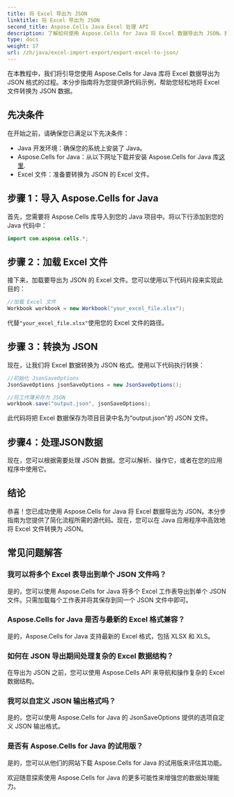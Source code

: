 ```yaml
---
title: 将 Excel 导出为 JSON
linktitle: 将 Excel 导出为 JSON
second_title: Aspose.Cells Java Excel 处理 API
description: 了解如何使用 Aspose.Cells for Java 将 Excel 数据导出为 JSON。按照此带有源代码的分步指南进行无缝转换。
type: docs
weight: 17
url: /zh/java/excel-import-export/export-excel-to-json/
---
```


在本教程中，我们将引导您使用 Aspose.Cells for Java 库将 Excel 数据导出为 JSON 格式的过程。本分步指南将为您提供源代码示例，帮助您轻松地将 Excel 文件转换为 JSON 数据。

## 先决条件
在开始之前，请确保您已满足以下先决条件：

- Java 开发环境：确保您的系统上安装了 Java。
-  Aspose.Cells for Java：从以下网址下载并安装 Aspose.Cells for Java 库[这里](https://releases.aspose.com/cells/java/).
- Excel 文件：准备要转换为 JSON 的 Excel 文件。

## 步骤 1：导入 Aspose.Cells for Java
首先，您需要将 Aspose.Cells 库导入到您的 Java 项目中。将以下行添加到您的 Java 代码中：

```java
import com.aspose.cells.*;
```

## 步骤 2：加载 Excel 文件
接下来，加载要导出为 JSON 的 Excel 文件。您可以使用以下代码片段来实现此目的：

```java
//加载 Excel 文件
Workbook workbook = new Workbook("your_excel_file.xlsx");
```

代替`"your_excel_file.xlsx"`使用您的 Excel 文件的路径。

## 步骤 3：转换为 JSON
现在，让我们将 Excel 数据转换为 JSON 格式。使用以下代码执行转换：

```java
//初始化 JsonSaveOptions
JsonSaveOptions jsonSaveOptions = new JsonSaveOptions();

//将工作簿另存为 JSON
workbook.save("output.json", jsonSaveOptions);
```

此代码将把 Excel 数据保存为项目目录中名为“output.json”的 JSON 文件。

## 步骤4：处理JSON数据
现在，您可以根据需要处理 JSON 数据。您可以解析、操作它，或者在您的应用程序中使用它。

## 结论
恭喜！您已成功使用 Aspose.Cells for Java 将 Excel 数据导出为 JSON。本分步指南为您提供了简化流程所需的源代码。现在，您可以在 Java 应用程序中高效地将 Excel 文件转换为 JSON。

## 常见问题解答
### 我可以将多个 Excel 表导出到单个 JSON 文件吗？
   是的，您可以使用 Aspose.Cells for Java 将多个 Excel 工作表导出到单个 JSON 文件。只需加载每个工作表并将其保存到同一个 JSON 文件中即可。

### Aspose.Cells for Java 是否与最新的 Excel 格式兼容？
   是的，Aspose.Cells for Java 支持最新的 Excel 格式，包括 XLSX 和 XLS。

### 如何在 JSON 导出期间处理复杂的 Excel 数据结构？
   在导出为 JSON 之前，您可以使用 Aspose.Cells API 来导航和操作复杂的 Excel 数据结构。

### 我可以自定义 JSON 输出格式吗？
   是的，您可以使用 Aspose.Cells for Java 的 JsonSaveOptions 提供的选项自定义 JSON 输出格式。

### 是否有 Aspose.Cells for Java 的试用版？
   是的，您可以从他们的网站下载 Aspose.Cells for Java 的试用版来评估其功能。

欢迎随意探索使用 Aspose.Cells for Java 的更多可能性来增强您的数据处理能力。
